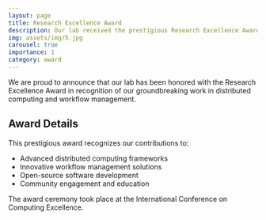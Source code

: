 ```yaml
---
layout: page
title: Research Excellence Award
description: Our lab received the prestigious Research Excellence Award for innovative computing solutions
img: assets/img/5.jpg
carousel: true
importance: 1
category: award
---
```


We are proud to announce that our lab has been honored with the Research Excellence Award in recognition of our groundbreaking work in distributed computing and workflow management.

## Award Details

This prestigious award recognizes our contributions to:

- Advanced distributed computing frameworks
- Innovative workflow management solutions
- Open-source software development
- Community engagement and education

The award ceremony took place at the International Conference on Computing Excellence.

